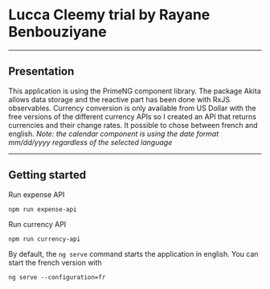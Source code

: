 # Lucca Cleemy trial by Rayane Benbouziyane

---

## Presentation

This application is using the PrimeNG component library.
The package Akita allows data storage and the reactive part has been done with RxJS observables.
Currency conversion is only available from US Dollar with the free versions of the different currency APIs so I created an API that returns currencies and their change rates.
It possible to chose between french and english.
_Note: the calendar component is using the date format mm/dd/yyyy regardless of the selected language_

---

## Getting started

Run expense API

```
npm run expense-api
```

Run currency API

```
npm run currency-api
```

By default, the `ng serve` command starts the application in english. You can start the french version with

```
ng serve --configuration=fr
```
